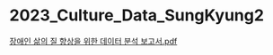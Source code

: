 # 2023_Culture_Data_SungKyung2

[장애인 삶의 질 향상을 위한 데이터 분석 보고서.pdf](https://github.com/popper6508/2023_Culture_Data_SungKyung2/files/12050804/default.pdf)
